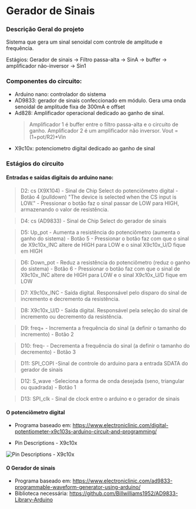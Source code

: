 # Gerador de Sinais

### Descrição Geral do projeto

Sistema que gera um sinal senoidal com controle de amplitude e frequência.

Estágios: Gerador de sinais &rarr; Filtro  passa-alta &rarr; SinA &rarr; buffer &rarr;  amplificador não-inversor &rarr; Sin1

### Componentes do circuito:

- Arduino nano: controlador do sistema
- AD9833: gerador de sinais confeccionado em módulo. Gera uma onda senoidal de amplitude fixa de 300mA e offset
- Ad828: Amplificador operacional dedicado ao ganho de sinal. 
	>Amplificador 1 é buffer entre o filtro passa-alta e o circuito de ganho.
	>Amplificador 2 é um amplificador não inversor. Vout = (1+pot/R2)*Vin
- X9c10x: potenciometro digital dedicado ao ganho de sinal

### Estágios do circuito

#### Entradas e saídas digitais do arduino nano:
>D2:  cs (X9X104) - Sinal de Chip Select do potenciômetro digital - Botão 4 (pulldown) "The device is selected when the CS input is LOW." - Pressionar o botão faz o sinal passar de LOW para HIGH, armazenando o valor de resistência.

>D4:  cs (AD9833) - Sinal de Chip Select do gerador de sinais

>D5:  Up_pot - Aumenta a resistência do potenciômetro (aumenta o ganho do sistema) - Botão 5 - Pressionar o botão faz com que o sinal de X9c10x_INC altere de HIGH para LOW e o sinal  X9c10x_U/D fique em HIGH
	
>D6:  Down_pot - Reduz a resistência do potenciômetro (reduz o ganho do sistema) - Botão 6 - Pressionar o botão faz com que o sinal de X9c10x_INC altere de HIGH para LOW e o sinal  X9c10x_U/D fique em LOW

>D7:  X9c10x_INC - Saída digital. Responsável pelo disparo do sinal de incremento e decremento da resistência.

>D8:  X9c10x_U/D -  Saída digital. Responsável pela seleção do sinal de incremento ou decremento da resistência.

>D9:  freq+   - Incrementa a frequência do sinal (a definir o tamanho do incremento) - Botão 2

>D10: freq-   - Decrementa a frequência do sinal (a definir o tamanho do decremento) - Botão 3

>D11: SPI_COPI -Sinal de controle do arduino para a entrada SDATA do gerador de sinais

>D12: S_wave -Seleciona a forma de onda desejada (seno, triangular ou quadrada) - Botão 1

>D13: SPI_clk - Sinal de clock entre o arduino e o gerador de sinais


#### O potenciômetro digital

- Programa baseado em: https://www.electroniclinic.com/digital-potentiometer-x9c103s-arduino-circuit-and-programming/

- Pin Descriptions - X9c10x

![Pin Descriptions - X9c10x](https://www.electroniclinic.com/wp-content/uploads/2021/05/Digital-Potentiometer-X9C103s-Mode-selection.jpg)


#### O Gerador de sinais

- Programa baseado em: https://www.electroniclinic.com/ad9833-programmable-waveform-generator-using-arduino/
- Biblioteca necessária: https://github.com/Billwilliams1952/AD9833-Library-Arduino
